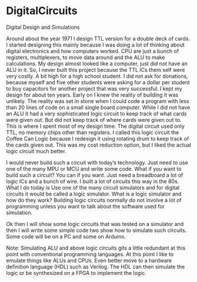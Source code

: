 # DigitalCircuits
 Digital Design and Simulations
 
 Around about the year 1971 I design TTL version for a double deck of cards. I started designing this mainly because I was doing a lot of thinking about digital electronics and how computers worked. CPU are just a bunch of registers, multiplexers, to move data around and the ALU to make calculations. My design almost looked like a computer, just did not have an ALU in it. So, I never built this project because the TTL ICs them self were very costly. A bit high for a high school student. I did not ask for donations, because myself and five other students were asking for a dollar per student to buy capacitors for another project that was very successful.  I kept my design for about ten years. Early on I knew the reality of building it was unlikely. The reality was set in stone when I could code a program with less than 20 lines of code on a small single board computer. While I did not have an ALU it had a very sophisticated logic circuit to keep track of what cards were given out. But did not keep track of where cards were given out to. This is where I spent most of my design time. The digital circuit used only TTL, no memory chips other than registers. I called this logic circuit the Coffee Can Logic because I redesign it using rotating drum to keep track of the cards given out.  This was my cost reduction option, but I liked the actual logic circuit much better.

I would never build such a circuit with today’s technology. Just need to use one of the many MPU or MCU and write some code. What if you want to build such a circuit?  You can if you want. Just need a breadboard a lot of logic ICs and a bunch of wire. I built a lot of circuits this way in the 80s. What I do today is Use one of the many circuit simulators and for digital circuits it would be called a logic simulator. What is a logic simulator and how do they work? Building logic circuits normally do not involve a lot of programming unless you want to talk about the software used for simulation. 

Ok then I will show some logic circuits that was tested on a simulator and then I will write some simple code two show how to simulate such circuits. Some code will be on a PC and some on Arduino.

Note:  Simulating ALU and above logic circuits gits a little redundant at this point with conventional programming languages. At this point I like to emulate things like ALUs and CPUs. Even better move to a hardware definition language (HDL) such as Verilog. The HDL can then simulate the logic or be synthesized on a FPGA to implement the logic.